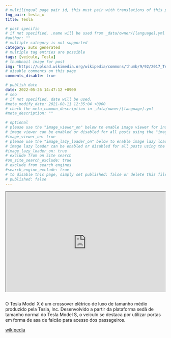 ```yaml
---
# multilingual page pair id, this must pair with translations of this page. (This name must be unique)
lng_pair: tesla_x
title: Tesla

# post specific
# if not specified, .name will be used from _data/owner/[language].yml
#author: ""
# multiple category is not supported
category: auto generated
# multiple tag entries are possible
tags: [veículo, Tesla]
# thumbnail image for post
img: "https://upload.wikimedia.org/wikipedia/commons/thumb/9/92/2017_Tesla_Model_X_100D_Front.jpg/1920px-2017_Tesla_Model_X_100D_Front.jpg"
# disable comments on this page
comments_disable: true

# publish date
date: 2022-05-26 14:47:12 +0900
# seo
# if not specified, date will be used.
#meta_modify_date: 2021-08-11 12:35:04 +0900
# check the meta_common_description in _data/owner/[language].yml
#meta_description: ""

# optional
# please use the "image_viewer_on" below to enable image viewer for individual pages or posts (_posts/ or [language]/_posts folders).
# image viewer can be enabled or disabled for all posts using the "image_viewer_posts: true" setting in _data/conf/main.yml.
#image_viewer_on: true
# please use the "image_lazy_loader_on" below to enable image lazy loader for individual pages or posts (_posts/ or [language]/_posts folders).
# image lazy loader can be enabled or disabled for all posts using the "image_lazy_loader_posts: true" setting in _data/conf/main.yml.
#image_lazy_loader_on: true
# exclude from on site search
#on_site_search_exclude: true
# exclude from search engines
#search_engine_exclude: true
# to disable this page, simply set published: false or delete this file
# published: false
---
```


<div style="position:relative;padding-bottom:56.25%;padding-top:35px;height:0;margin-bottom:2em;overflow:hidden">
    <iframe style="position:absolute;top:0;left:0;width:100%;height:100%"  src="https://www.youtube.com/embed/FlQuhF9wmuI?si=JeYH6FqLyV6uzRmX" title="YouTube video player"  allowfullscreen>
    </iframe>
</div>
O Tesla Model X é um crossover elétrico de luxo de tamanho médio produzido pela Tesla, Inc.
Desenvolvido a partir da plataforma sedã de tamanho normal do Tesla Model S, o veículo se destaca por utilizar portas em forma de asa de falcão para acesso dos passageiros.

[wikipedia](https://en.wikipedia.org/wiki/Tesla_Model_X)
